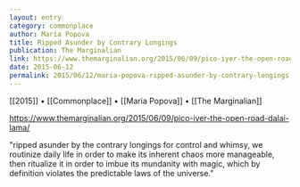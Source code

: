 ```yaml
---
layout: entry
category: commonplace
author: Maria Popova
title: Ripped Asunder by Contrary Longings
publication: The Marginalian
link: https://www.themarginalian.org/2015/06/09/pico-iyer-the-open-road-dalai-lama/
date: 2015-06-12
permalink: 2015/06/12/maria-popova-ripped-asunder-by-contrary-longings
---
```


[[2015]] • [[Commonplace]] • [[Maria Popova]] • [[The Marginalian]]

https://www.themarginalian.org/2015/06/09/pico-iyer-the-open-road-dalai-lama/

"ripped asunder by the contrary longings for control and whimsy, we routinize daily life in order to make its inherent chaos more manageable, then ritualize it in order to imbue its mundanity with magic, which by definition violates the predictable laws of the universe."
